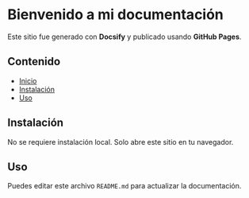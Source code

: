 # Bienvenido a mi documentación

Este sitio fue generado con **Docsify** y publicado usando **GitHub Pages**.

## Contenido

- [Inicio](#bienvenido-a-mi-documentación)
- [Instalación](#instalación)
- [Uso](#uso)

## Instalación

No se requiere instalación local. Solo abre este sitio en tu navegador.

## Uso

Puedes editar este archivo `README.md` para actualizar la documentación.
